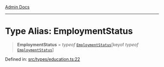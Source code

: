 [Admin Docs](/)

***

# Type Alias: EmploymentStatus

> **EmploymentStatus** = *typeof* [`EmploymentStatus`](../variables/EmploymentStatus.md)\[keyof *typeof* [`EmploymentStatus`](../variables/EmploymentStatus.md)\]

Defined in: [src/types/education.ts:22](https://github.com/PalisadoesFoundation/talawa-admin/blob/main/src/types/education.ts#L22)
